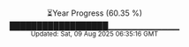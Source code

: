 <p align="center">
⏳Year Progress (60.35 %) <br>
██████████████████▁▁▁▁▁▁▁▁▁▁▁▁ <br>
<sub>Updated: Sat, 09 Aug 2025 06:35:16 GMT</sub>
</p>

